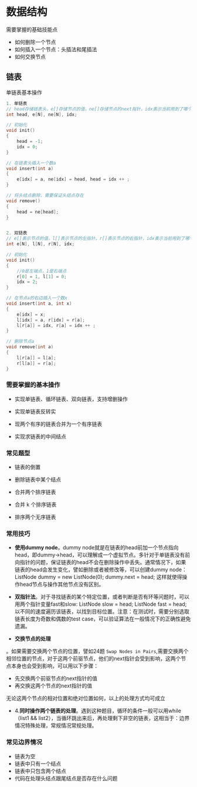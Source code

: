 # 数据结构



需要掌握的基础技能点

- 如何删除一个节点
- 如何插入一个节点：头插法和尾插法
- 如何交换节点



## 链表

单链表基本操作

```c++
1. 单链表
// head存储链表头，e[]存储节点的值，ne[]存储节点的next指针，idx表示当前用到了哪个节点
int head, e[N], ne[N], idx;

// 初始化
void init()
{
    head = -1;
    idx = 0;
}

// 在链表头插入一个数a
void insert(int a)
{
    e[idx] = a, ne[idx] = head, head = idx ++ ;
}

// 将头结点删除，需要保证头结点存在
void remove()
{
    head = ne[head];
}


2. 双链表
// e[]表示节点的值，l[]表示节点的左指针，r[]表示节点的右指针，idx表示当前用到了哪个节点
int e[N], l[N], r[N], idx;

// 初始化
void init()
{
    //0是左端点，1是右端点
    r[0] = 1, l[1] = 0;
    idx = 2;
}

// 在节点a的右边插入一个数x
void insert(int a, int x)
{
    e[idx] = x;
    l[idx] = a, r[idx] = r[a];
    l[r[a]] = idx, r[a] = idx ++ ;
}

// 删除节点a
void remove(int a)
{
    l[r[a]] = l[a];
    r[l[a]] = r[a];
}
```



### 需要掌握的基本操作

- 实现单链表、循环链表、双向链表，支持增删操作

- 实现单链表反转实

- 现两个有序的链表合并为一个有序链表

- 实现求链表的中间结点

  

### 常见题型

- 链表的倒置

- 删除链表中某个结点

- 合并两个排序链表

- 合并 k 个排序链表

- 排序两个无序链表

  

### 常用技巧

-  **使用dummy node**。dummy node就是在链表的head前加一个节点指向head，即dummy->head，可以理解成一个虚拟节点。多针对于单链表没有前向指针的问题，保证链表的head不会在删除操作中丢失。通常情况下，如果链表的head会发生变化，譬如删除或者被修改等，可以创建dummy node： ListNode dummy = new ListNode(0); dummy.next = head; 这样就使得操作head节点与操作其他节点没有区别。 

-  **双指针法**。对于寻找链表的某个特定位置，或者判断是否有环等问题时，可以用两个指针变量fast和slow: ListNode slow = head; ListNode fast = head; 以不同的速度遍历该链表，以找到目标位置。注意：在测试时，需要分别选取链表长度为奇数和偶数的test case，可以验证算法在一般情况下的正确性避免遗漏。 

-  **交换节点的处理**

  。如果需要交换两个节点的位置，譬如24题 `Swap Nodes in Pairs`,需要交换两个相邻位置的节点，对于这两个前驱节点，他们的next指针会受到影响，这两个节点本身也会受到影响，可以用以下步骤： 

  - 先交换两个前驱节点的next指针的值
  - 再交换这两个节点的next指针的值

   无论这两个节点的相对位置和绝对位置如何，以上的处理方式均可成立 

  

-  4.**同时操作两个链表的处理**。遇到这种题目，循环的条件一般可以用while（list1 && list2），当循环跳出来后，再处理剩下非空的链表，这相当于：边界情况特殊处理，常规情况常规处理。



### 常见边界情况

- 链表为空
- 链表中只有一个结点
- 链表中只包含两个结点
- 代码在处理头结点跟尾结点是否存在什么问题